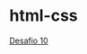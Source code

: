 # html-css
 
<a href="https://danieldelimadev.github.io/html-css/Desafios/desafio10/">Desafio 10</a> 